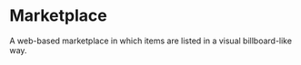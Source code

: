 Marketplace
===========

A web-based marketplace in which items are listed in a visual billboard-like way.
